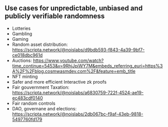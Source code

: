 ## Use cases for unpredictable, unbiased and publicly verifiable randomness

- Lotteries
- Gambling
- Gaming
- Random asset distribution:
  https://scripta.network/@noislabs/d9bdb593-f843-4a39-9bf7-ce018dbc961d
- Auctions:
  https://www.youtube.com/watch?time_continue=5453&v=9RhjJpiWY7M&embeds_referring_euri=https%3A%2F%2Fblog.cosmwasmdev.com%2F&feature=emb_title
- NFT minting
- Safer and more efficient Interactive zk proofs
- Fair gouvernment Taxation:
  https://scripta.network/@noislabs/a6830759-722f-4524-ae19-ec483cdf0140
- Fair random controls
- DAO, governane and elections:
  https://scripta.network/@noislabs/2db067bc-f9af-43eb-9818-5497760fd179
